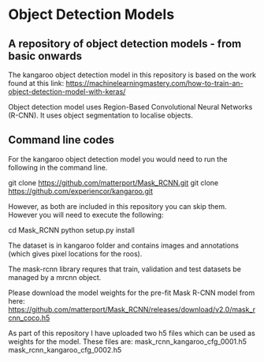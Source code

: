 # Object Detection Models

## A repository of object detection models - from basic onwards

The kangaroo object detection model in this repository is based on the work found at this link:
https://machinelearningmastery.com/how-to-train-an-object-detection-model-with-keras/

Object detection model uses Region-Based Convolutional Neural Networks (R-CNN). It uses object segmentation to localise objects.

## Command line codes

For the kangaroo object detection model you would need to run the following in the command line.

git clone https://github.com/matterport/Mask_RCNN.git
git clone https://github.com/experiencor/kangaroo.git

However, as both are included in this repository you can skip them. However you will need to execute the following:

cd Mask_RCNN
python setup.py install

The dataset is in kangaroo folder and contains images and annotations (which gives pixel locations for the roos).

The mask-rcnn library requres that train, validation and test datasets be managed by a mrcnn object. 

Please download the model weights for the pre-fit Mask R-CNN model from here:
https://github.com/matterport/Mask_RCNN/releases/download/v2.0/mask_rcnn_coco.h5

As part of this repository I have uploaded two h5 files which can be used as weights for the model. These files are:
mask_rcnn_kangaroo_cfg_0001.h5 
mask_rcnn_kangaroo_cfg_0002.h5
